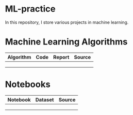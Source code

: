# ML-practice
In this repository, I store various projects in machine learning.

# Machine Learning Algorithms
| Algorithm 	| Code 	| Report 	| Source 	|
|-----------	|------	|--------	|--------	|
|           	|      	|        	|        	|
|           	|      	|        	|        	|
|           	|      	|        	|        	|

# Notebooks
| Notebook 	| Dataset 	| Source 	|
|----------	|---------	|--------	|
|          	|         	|        	|
|          	|         	|        	|
|          	|         	|        	|
